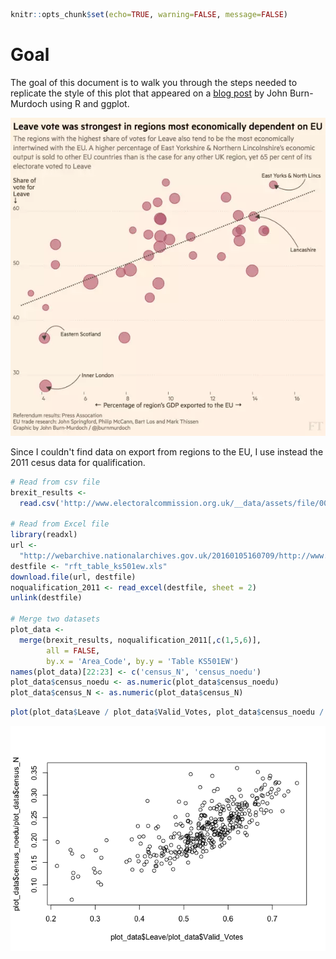 ``` r
knitr::opts_chunk$set(echo=TRUE, warning=FALSE, message=FALSE)
```

Goal
====

The goal of this document is to walk you through the steps needed to replicate the style of this plot that appeared on a [blog post](https://www.ft.com/content/1ce1a720-ce94-3c32-a689-8d2356388a1f) by John Burn-Murdoch using R and ggplot.

![FT.com boxplot](https://raw.githubusercontent.com/fraba/ggplot_ws_replicate_ft_plot/master/figures/fig1.png "Burn-Murdoch's plot")

Since I couldn't find data on export from regions to the EU, I use instead the 2011 cesus data for qualification.

``` r
# Read from csv file
brexit_results <- 
  read.csv('http://www.electoralcommission.org.uk/__data/assets/file/0014/212135/EU-referendum-result-data.csv')

# Read from Excel file
library(readxl)
url <- 
  "http://webarchive.nationalarchives.gov.uk/20160105160709/http://www.ons.gov.uk/ons/rel/census/2011-census/key-statistics-for-local-authorities-in-england-and-wales/rft-table-ks501ew.xls"
destfile <- "rft_table_ks501ew.xls"
download.file(url, destfile)
noqualification_2011 <- read_excel(destfile, sheet = 2)
unlink(destfile)

# Merge two datasets
plot_data <-
  merge(brexit_results, noqualification_2011[,c(1,5,6)], 
        all = FALSE, 
        by.x = 'Area_Code', by.y = 'Table KS501EW')
names(plot_data)[22:23] <- c('census_N', 'census_noedu')
plot_data$census_noedu <- as.numeric(plot_data$census_noedu)
plot_data$census_N <- as.numeric(plot_data$census_N)
```

``` r
plot(plot_data$Leave / plot_data$Valid_Votes, plot_data$census_noedu / plot_data$census_N)
```

![Exploratory plot](main_files/figure-markdown_github/exploratory-plot-1.png)
